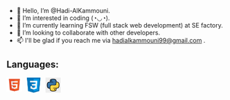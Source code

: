- 👋 Hello, I’m @Hadi-AlKammouni.
- 👀 I’m interested in coding (◔◡◔).
- 🌱 I’m currently learning FSW (full stack web development) at SE factory.
- 💞️ I’m looking to collaborate with other developers.
- 📫 I'll be glad if you reach me via hadialkammouni99@gmail.com .

<!---
Hadi-AlKammouni/Hadi-AlKammouni is a ✨ special ✨ repository because its `README.md` (this file) appears on your GitHub profile.
You can click the Preview link to take a look at your changes.
--->



<h2>Languages:</h2>
<img align="left" alt="HTML5" width="35px" src="images/html.png" style="padding-right:10px;" />
<img align="left" alt="CSS" width="35px" src="images/css.jfif" style="padding-right:10px;" />
<img align="left" alt="PYTHON" width="35px" src="images/python.jfif" style="padding-right:10px;" />